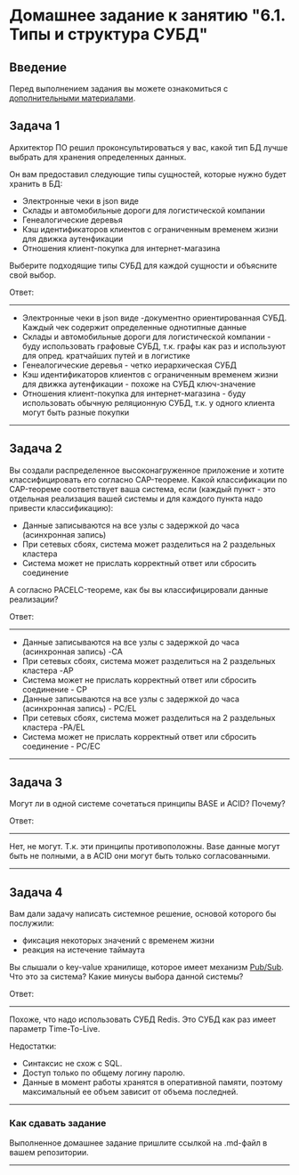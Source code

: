  
# Домашнее задание к занятию "6.1. Типы и структура СУБД"

## Введение

Перед выполнением задания вы можете ознакомиться с
[дополнительными материалами](https://github.com/netology-code/virt-homeworks/tree/master/additional/README.md).

## Задача 1

Архитектор ПО решил проконсультироваться у вас, какой тип БД
лучше выбрать для хранения определенных данных.

Он вам предоставил следующие типы сущностей, которые нужно будет хранить в БД:

- Электронные чеки в json виде
- Склады и автомобильные дороги для логистической компании
- Генеалогические деревья
- Кэш идентификаторов клиентов с ограниченным временем жизни для движка аутенфикации
- Отношения клиент-покупка для интернет-магазина

Выберите подходящие типы СУБД для каждой сущности и объясните свой выбор.

Ответ:

---

- Электронные чеки в json виде -документно ориентированная СУБД. Каждый чек содержит определенные однотипные данные
- Склады и автомобильные дороги для логистической компании - буду использовать графовые СУБД, т.к. графы как раз и используют для опред. кратчайших путей и в логистике
- Генеалогические деревья - четко иерархическая СУБД
- Кэш идентификаторов клиентов с ограниченным временем жизни для движка аутенфикации  - похоже на СУБД ключ-значение
- Отношения клиент-покупка для интернет-магазина - буду использовать обычную реляционную СУБД, т.к. у одного клиента могут быть разные покупки

---


## Задача 2

Вы создали распределенное высоконагруженное приложение и хотите классифицировать его согласно
CAP-теореме. Какой классификации по CAP-теореме соответствует ваша система, если
(каждый пункт - это отдельная реализация вашей системы и для каждого пункта надо привести классификацию):

- Данные записываются на все узлы с задержкой до часа (асинхронная запись)
- При сетевых сбоях, система может разделиться на 2 раздельных кластера
- Система может не прислать корректный ответ или сбросить соединение

А согласно PACELC-теореме, как бы вы классифицировали данные реализации?

Ответ:

---

- Данные записываются на все узлы с задержкой до часа (асинхронная запись) -CA
- При сетевых сбоях, система может разделиться на 2 раздельных кластера -AP
- Система может не прислать корректный ответ или сбросить соединение - CP
- Данные записываются на все узлы с задержкой до часа (асинхронная запись) - PC/EL
- При сетевых сбоях, система может разделиться на 2 раздельных кластера -PA/EL
- Система может не прислать корректный ответ или сбросить соединение - PC/EC

---

## Задача 3

Могут ли в одной системе сочетаться принципы BASE и ACID? Почему?

Ответ:

---

Нет, не могут. Т.к. эти принципы противоположны. Base данные могут быть не полными, а в ACID они могут быть только согласованными. 

---

## Задача 4

Вам дали задачу написать системное решение, основой которого бы послужили:

- фиксация некоторых значений с временем жизни
- реакция на истечение таймаута

Вы слышали о key-value хранилище, которое имеет механизм [Pub/Sub](https://habr.com/ru/post/278237/).
Что это за система? Какие минусы выбора данной системы?



Ответ:

---

Похоже, что надо использовать СУБД Redis. Это СУБД как раз имеет параметр Time-To-Live. 

Недостатки:
 - Синтаксис не схож с SQL.
 - Доступ только по общему логину паролю.
 - Данные в момент работы хранятся в оперативной памяти, поэтому максимальный ее объем зависит от объема последней.


---

### Как cдавать задание

Выполненное домашнее задание пришлите ссылкой на .md-файл в вашем репозитории.

---
